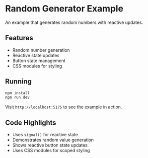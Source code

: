 # Random Generator Example

An example that generates random numbers with reactive updates.

## Features

- Random number generation
- Reactive state updates
- Button state management
- CSS modules for styling

## Running

```bash
npm install
npm run dev
```

Visit `http://localhost:5175` to see the example in action.

## Code Highlights

- Uses `signal()` for reactive state
- Demonstrates random value generation
- Shows reactive button state updates
- Uses CSS modules for scoped styling
